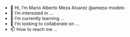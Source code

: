 - 👋 Hi, I’m Mario Alberto Meza Alvarez @ameza-modelo
- 👀 I’m interested in ...
- 🌱 I’m currently learning ...
- 💞️ I’m looking to collaborate on ...
- 📫 How to reach me ...

<!---
ameza-modelo/ameza-modelo is a ✨ special ✨ repository because its `README.md` (this file) appears on your GitHub profile.
You can click the Preview link to take a look at your changes.
--->
